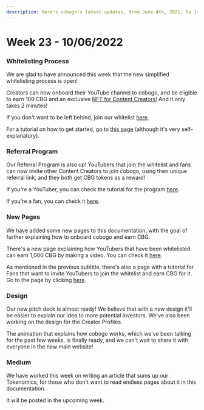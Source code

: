 ```yaml
---
description: Here's cobogo's latest updates, from June 4th, 2021, to June 10th, 2022
---
```


# Week 23 - 10/06/2022

### Whitelisting Process

We are glad to have announced this week that the new simplified whitelisting process is open!

Creators can now onboard their YouTube channel to cobogo, and be eligible to earn 100 CBG and an exclusive [NFT for Content Creators!](broken-reference) And it only takes 2 minutes!

If you don't want to be left behind, join our whitelist [here](https://app.cobogo.social/).

For a tutorial on how to get started, go to [this page](../../cobogo-social/getting-started.md) (although it's very self-explanatory).

### Referral Program

Our Referral Program is also up! YouTubers that join the whitelist and fans can now invite other Content Creators to join cobogo, using their unique referral link, and they both get CBG tokens as a reward!

If you're a YouTuber, you can check the tutorial for the program [here](broken-reference).

If you're a fan, you can check it [here](broken-reference).

### New Pages

We have added some new pages to this documentation, with the goal of further explaining how to onboard cobogo and earn CBG.

There's a new page explaining how YouTubers that have been whitelisted can earn 1,000 CBG by making a video. You can check it [here](broken-reference).

As mentioned in the previous subtitle, there's also a page with a tutorial for Fans that want to invite YouTubers to join the whitelist and earn CBG for it. Go to the page by clicking [here](broken-reference).

### Design

Our new pitch deck is almost ready! We believe that with a new design it'll be easier to explain our idea to more potential investors. We've also been working on the design for the Creator Profiles.

The animation that explains how cobogo works, which we've been talking for the past few weeks, is finally ready, and we can't wait to share it with everyone in the new main website!

### Medium

We have worked this week on writing an article that sums up our Tokenomics, for those who don't want to read endless pages about it in this documentation.

It will be posted in the upcoming week.

